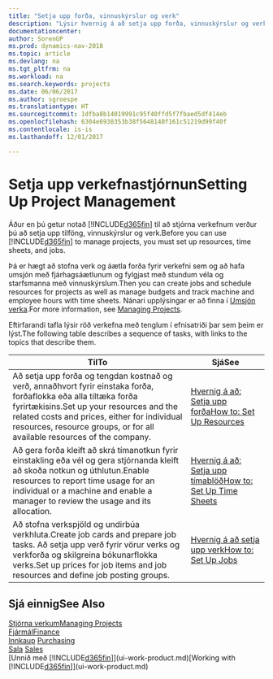 ```yaml
---
title: "Setja upp forða, vinnuskýrslur og verk"
description: "Lýsir hvernig á að setja upp forða, vinnuskýrslur og verk til að stjórna verkefnum."
documentationcenter: 
author: SorenGP
ms.prod: dynamics-nav-2018
ms.topic: article
ms.devlang: na
ms.tgt_pltfrm: na
ms.workload: na
ms.search.keywords: projects
ms.date: 06/06/2017
ms.author: sgroespe
ms.translationtype: HT
ms.sourcegitcommit: 1dfba8b14019991c95f40ffd5f7fbaed5df414eb
ms.openlocfilehash: 6304e6938353b38f5648140f161c51219d99f40f
ms.contentlocale: is-is
ms.lasthandoff: 12/01/2017

---
```

# <a name="setting-up-project-management"></a><span data-ttu-id="06064-103">Setja upp verkefnastjórnun</span><span class="sxs-lookup"><span data-stu-id="06064-103">Setting Up Project Management</span></span>
<span data-ttu-id="06064-104">Áður en þú getur notað [!INCLUDE[d365fin](includes/d365fin_md.md)] til að stjórna verkefnum verður þú að setja upp tilföng, vinnuskýrslur og verk.</span><span class="sxs-lookup"><span data-stu-id="06064-104">Before you can use [!INCLUDE[d365fin](includes/d365fin_md.md)] to manage projects, you must set up resources, time sheets, and jobs.</span></span>

<span data-ttu-id="06064-105">Þá er hægt að stofna verk og áætla forða fyrir verkefni sem og að hafa umsjón með fjárhagsáætlunum og fylgjast með stundum véla og starfsmanna með vinnuskýrslum.</span><span class="sxs-lookup"><span data-stu-id="06064-105">Then you can create jobs and schedule resources for projects as well as manage budgets and track machine and employee hours with time sheets.</span></span> <span data-ttu-id="06064-106">Nánari upplýsingar er að finna í [Umsjón verka](projects-manage-projects.md).</span><span class="sxs-lookup"><span data-stu-id="06064-106">For more information, see [Managing Projects](projects-manage-projects.md).</span></span>  

<span data-ttu-id="06064-107">Eftirfarandi tafla lýsir röð verkefna með tenglum í efnisatriði þar sem þeim er lýst.</span><span class="sxs-lookup"><span data-stu-id="06064-107">The following table describes a sequence of tasks, with links to the topics that describe them.</span></span>

| <span data-ttu-id="06064-108">Til</span><span class="sxs-lookup"><span data-stu-id="06064-108">To</span></span> | <span data-ttu-id="06064-109">Sjá</span><span class="sxs-lookup"><span data-stu-id="06064-109">See</span></span> |
| --- | --- |
| <span data-ttu-id="06064-110">Að setja upp forða og tengdan kostnað og verð, annaðhvort fyrir einstaka forða, forðaflokka eða alla tiltæka forða fyrirtækisins.</span><span class="sxs-lookup"><span data-stu-id="06064-110">Set up your resources and the related costs and prices, either for individual resources, resource groups, or for all available resources of the company.</span></span> |[<span data-ttu-id="06064-111">Hvernig á að: Setja upp forða</span><span class="sxs-lookup"><span data-stu-id="06064-111">How to: Set Up Resources</span></span>](projects-how-setup-resources.md) |
| <span data-ttu-id="06064-112">Að gera forða kleift að skrá tímanotkun fyrir einstakling eða vél og gera stjórnanda kleift að skoða notkun og úthlutun.</span><span class="sxs-lookup"><span data-stu-id="06064-112">Enable resources to report time usage for an individual or a machine and enable a manager to review the usage and its allocation.</span></span> |[<span data-ttu-id="06064-113">Hvernig á að: Setja upp tímablöð</span><span class="sxs-lookup"><span data-stu-id="06064-113">How to: Set Up Time Sheets</span></span>](projects-how-setup-time-sheets.md) |
| <span data-ttu-id="06064-114">Að stofna verkspjöld og undirbúa verkhluta.</span><span class="sxs-lookup"><span data-stu-id="06064-114">Create job cards and prepare job tasks.</span></span> <span data-ttu-id="06064-115">Að setja upp verð fyrir vörur verks og verkforða og skilgreina bókunarflokka verks.</span><span class="sxs-lookup"><span data-stu-id="06064-115">Set up prices for job items and job resources and define job posting groups.</span></span> |[<span data-ttu-id="06064-116">Hvernig á að setja upp verk</span><span class="sxs-lookup"><span data-stu-id="06064-116">How to: Set Up Jobs</span></span>](projects-how-setup-jobs.md) |

## <a name="see-also"></a><span data-ttu-id="06064-117">Sjá einnig</span><span class="sxs-lookup"><span data-stu-id="06064-117">See Also</span></span>
[<span data-ttu-id="06064-118">Stjórna verkum</span><span class="sxs-lookup"><span data-stu-id="06064-118">Managing Projects</span></span>](projects-manage-projects.md)  
[<span data-ttu-id="06064-119">Fjármál</span><span class="sxs-lookup"><span data-stu-id="06064-119">Finance</span></span>](finance.md)  
<span data-ttu-id="06064-120">[Innkaup](purchasing-manage-purchasing.md)       </span><span class="sxs-lookup"><span data-stu-id="06064-120">[Purchasing](purchasing-manage-purchasing.md)       </span></span>  
<span data-ttu-id="06064-121">[Sala](sales-manage-sales.md)   </span><span class="sxs-lookup"><span data-stu-id="06064-121">[Sales](sales-manage-sales.md)   </span></span>  
<span data-ttu-id="06064-122">[Unnið með [!INCLUDE[d365fin](includes/d365fin_md.md)]](ui-work-product.md)</span><span class="sxs-lookup"><span data-stu-id="06064-122">[Working with [!INCLUDE[d365fin](includes/d365fin_md.md)]](ui-work-product.md)</span></span>  

